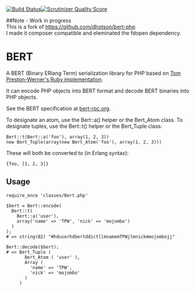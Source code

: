 [![Build Status](https://travis-ci.org/TriKaspar/bert-php.png?branch=master)](https://travis-ci.org/TriKaspar/bert-php)[![Scrutinizer Quality Score](https://scrutinizer-ci.com/g/TriKaspar/bert-php/badges/quality-score.png?s=1959fe255ad985188e9a7535c18167a455eadc0e)](https://scrutinizer-ci.com/g/TriKaspar/bert-php/)

##Note - Work in progress  
This is a fork of https://github.com/dhotson/bert-php  
I made it composer compatible and eleminated the fdopen dependency.  


BERT
====

A BERT (Binary ERlang Term) serialization library for PHP based on
[Tom Preston-Werner's Ruby implementation](http://github.com/mojombo/bert).

It can encode PHP objects into BERT format and decode BERT binaries into PHP
objects.

See the BERT specification at [bert-rpc.org](http://bert-rpc.org).

To designate an atom, use the Bert::a() helper or the Bert_Atom class.
To designate tuples, use the Bert::t() helper or the Bert_Tuple class:

    Bert::t(Bert::a('foo'), array(1, 2, 3))
    new Bert_Tuple(array(new Bert_Atom('foo'), array(1, 2, 3)))


These will both be converted to (in Erlang syntax):

    {foo, [1, 2, 3]}

Usage
-----

    require_once 'classes/Bert.php'

    $bert = Bert::encode(
      Bert::t(
        Bert::a('user'),
        array('name' => 'TPW', 'nick' => 'mojombo')
      )
    );
    # => string(82) "#hduserhdbertddictllmnamemTPWjlmnickmmojombojj"

    Bert::decode($bert);
    # => Bert_Tuple (
           Bert_Atom ( 'user' ),
           Array (
             'name' => 'TPW',
             'nick' => 'mojombo'
           )
         )


